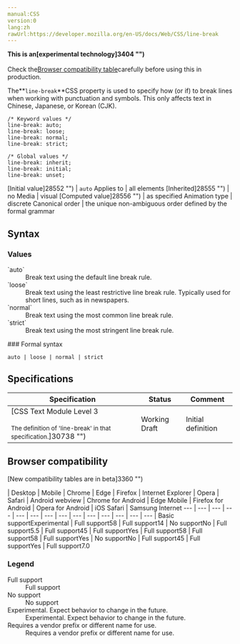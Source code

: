 ```yaml
---
manual:CSS
version:0
lang:zh
rawUrl:https://developer.mozilla.org/en-US/docs/Web/CSS/line-break
---
```






**This is an[experimental technology]3404 "")**<br></br>Check the[Browser compatibility table](%36232#Browser_compatibility "")carefully before using this in production.





The**`line-break`**CSS property is used to specify how (or if) to break lines when working with punctuation and symbols. This only affects text in Chinese, Japanese, or Korean (CJK).


```
/* Keyword values */
line-break: auto;
line-break: loose;
line-break: normal;
line-break: strict;

/* Global values */
line-break: inherit;
line-break: initial;
line-break: unset;
```

[Initial value]28552 "") | `auto` 
Applies to | all elements 
[Inherited]28555 "") | no 
Media | visual 
[Computed value]28556 "") | as specified 
Animation type | discrete 
Canonical order | the unique non-ambiguous order defined by the formal grammar 



## Syntax<a name="Syntax"></a>

### Values<a name="Values"></a>
<dl><dt id=''>`auto`</dt><dd>Break text using the default line break rule.</dd><dt id=''>`loose`</dt><dd>Break text using the least restrictive line break rule. Typically used for short lines, such as in newspapers.</dd><dt id=''>`normal`</dt><dd>Break text using the most common line break rule.</dd><dt id=''>`strict`</dt><dd>Break text using the most stringent line break rule.</dd></dl>
### Formal syntax<a name="Formal_syntax"></a>

```
auto | loose | normal | strict
```

## Specifications<a name="Specifications"></a>

Specification | Status | Comment 
 ---  |  ---  |  ---  | 
[CSS Text Module Level 3<br></br><small>The definition of &#39;line-break&#39; in that specification.</small>]30738 "") | Working Draft | Initial definition 


## Browser compatibility<a name="Browser_compatibility"></a>
[New compatibility tables are in beta<i></i>]3360 "")

 | <abbr>Desktop<i></i></abbr> | <abbr>Mobile<i></i></abbr> 
 | <abbr>Chrome<i></i></abbr> | <abbr>Edge<i></i></abbr> | <abbr>Firefox<i></i></abbr> | <abbr>Internet Explorer<i></i></abbr> | <abbr>Opera<i></i></abbr> | <abbr>Safari<i></i></abbr> | <abbr>Android webview<i></i></abbr> | <abbr>Chrome for Android<i></i></abbr> | <abbr>Edge Mobile<i></i></abbr> | <abbr>Firefox for Android<i></i></abbr> | <abbr>Opera for Android<i></i></abbr> | <abbr>iOS Safari<i></i></abbr> | <abbr>Samsung Internet<i></i></abbr> 
 ---  |  ---  |  ---  |  ---  |  ---  |  ---  |  ---  |  ---  |  ---  |  ---  |  ---  |  ---  |  ---  |  ---  | 
Basic support<abbr>Experimental<i></i></abbr> | <abbr>Full support</abbr>58 | <abbr>Full support</abbr>14 | <abbr>No support</abbr>No | <abbr>Full support</abbr>5.5 | <abbr>Full support</abbr>45 | <abbr>Full support</abbr>Yes | <abbr>Full support</abbr>58 | <abbr>Full support</abbr>58 | <abbr>Full support</abbr>Yes | <abbr>No support</abbr>No | <abbr>Full support</abbr>45 | <abbr>Full support</abbr>Yes | <abbr>Full support</abbr>7.0 


### Legend<a name="Legend"></a>
<dl><dt id=''><abbr>Full support</abbr></dt><dd>Full support</dd><dt id=''><abbr>No support</abbr></dt><dd>No support</dd><dt id=''><abbr>Experimental. Expect behavior to change in the future.<i></i></abbr></dt><dd>Experimental. Expect behavior to change in the future.</dd><dt id=''><abbr>Requires a vendor prefix or different name for use.<i></i></abbr></dt><dd>Requires a vendor prefix or different name for use.</dd></dl>



